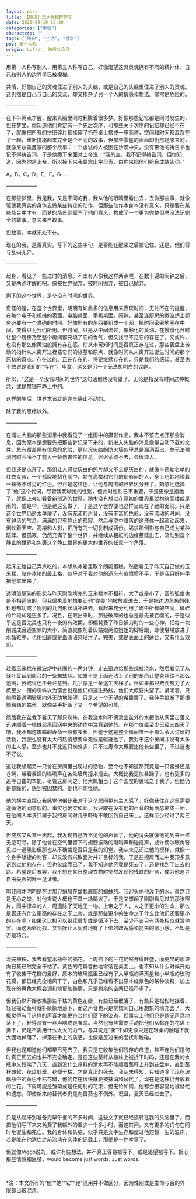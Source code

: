 ```yaml
---
layout: post
title: 【随记】流水账和碎碎念
date: 2020-09-19 16:20
categories: ["原创"]
characters: ""
tags: ["随记", "生活", "哲学"]
pov: 第一人称
origin: Lofter, 微信公众号
---
```


用第一人称写别人，用第三人称写自己，好像渴望这具灵魂拥有不同的精神体，自己和别人的边界早已被模糊。

共情，好像自己的灵魂住进了别人的头脑，或是自己的头脑里住进了别人的灵魂。这仍然是自己与自己的交流，却又掺杂了另一个人的情感和想法。常常是危险的。

——————

在下午两点才醒，醒来头脑里同时翻腾着很多梦。好像那些记忆都是同时发生的，但在梦里，你知道他们肯定有一个先后次序，可那些关于次序的记忆却已经不在了，就像把所有的拼图碎片都揉碎了扔在桌上摆成一座高塔，空间和时间都混杂在了一起，重新拼凑起来完全是个不同的故事，但那些零星的画面却仍然是原来的，就像尼尔盖曼写的那个故事：一个虔诚的人被困在沙漠中央，没有带他的祷告书也记不得祷告词，于是他跪下来面对上帝说：“我的主，我不记得祷告词，但你知道，因为你是上帝，所以接下来我要念出字母表，由你来把他们组合成祷告词。”

A，B，C，D，E，F，G……

——————

在那些梦里，我是我，又是不同的我，我从他的眼睛里看出去，去做那些事，就像驱使我真实的身体去做某些特定的动作，但那些动作本身本没有意义，只是要在某些场合中才有，而梦的场景则赋予了他们意义，构成了一个更为完整但总没法记完全的故事。意义来自故事。

但故事，本就无处不在。

现在的我，是否真实。写下的这些字句，是否能在醒来之后被记住。还是，他们将与乱码无异。

——————

起身，看见了一些过时的消息。不太有人像我这样两点睡，在数十遍的闹钟之后，又是两点才醒的吧。像被世界抛弃，被时间抛弃，被自己抛弃。

剩下的这个世界，是个没有时间的世界。

奇怪的是，在这个世界里，明明有如此多的信息用来表现时间，无处不在的提醒，在每个电子和机械的表面，电脑桌面，手机桌面，闹钟，甚至连厨房的微波炉上都务必要有一个准确的时间。好像所有的东西要组成一个网，把时间密密地圈在中间，变得只为我们所用。但时间，只是从中间流过，像融化的黄油，在慢慢化开时让整个厨房乃至整个房间都充填了它的香气，但又找寻不见它的存在了。又或许，也没有那么像黄油般拥有存在感。你从未可知时间是否真正存在过，那些表盘上转动的指针从未离开过桎梏它们的根基和原点，就像时间从未离开过诞生时间的那个原初的奇点。存在过的、正在存在的、将要继续存在的，只是我们的感知。甚至也不敢说是我们的“存在”，毕竟，这又是另一个无法想明白的议题。

所以，“这是一个没有时间的世界”这句话倒也没有错了。无论是指没有时间这种概念，或是禁锢在静止中的。

这样的午后，世界本该就是完全静止不动的。

除了我的思绪以外。

——————

在涌进大脑的那些消息中我看见了一组雨中的摄影作品。我本不该去点开那些消息，因为原本是想要先把那些梦记录下来的，新进入头脑的消息像是自动下载的文件，总有覆盖原有信息的危险，更何况头脑的防火墙似乎总是漏洞百出，总无法预测何时会冷不丁载入一条伤害性的信息，迟迟萦绕不去，会很烦人。

但我还是点开了。那组让人感觉灰白的照片却又不全是灰白的，就像辛德勒名单的红衣女孩，一个孤寂地站在雨中、站在高楼和它们的倒影间的人，身上巧妙地带着一抹微不可见的红色。但正是这红色，让他与周围的世界区分开了。刻意地选择了“他”这个代词，尽管我明晰她的性别，但此时性别已不重要，于是更像是指祂了。就像上帝初看着新创造的世界，祂本没有想过在原初的世界里就构筑高楼或是雨的，或是伞。但是祂这么做了，于是这个世界便也这样呈现在了祂的面前。只是这个世界仍是太单薄了，没有充沛的声音，没有丰富的色彩，没有流动的时间，没有鲜活的气息。满满的只有静止的孤寂，然后与空中降落的这液体一起流动起来，倒映着天空、高楼和人影，把所有的一切复制成两份，渴求那倒影与自己成为某种陪伴。但孤寂，仍然充满了整个世界，并继续从相框的边缘蔓延出去，流动到这个静止的世界和包裹这个静止世界的更大的世界的任意一个角落。

——————

起床去给自己弄点吃的，本想从冰箱里取个朗姆蛋糕，然后看见了昨天自己做的玉米糕，站在冰箱的最上格，似乎对于我对他的遗忘有些愤愤不平，于是我只好伸手把他拿出来了。

透明玻璃碗的形状与昨天刚刚烤完的玉米糕本不相符，大了或是小了，圆的弧度也是不相适应的，但我偏执着地想要让他“完美”地被放置进去，于是把边边角角的残料也都切成了规则的几何形状填补进去，看起来充分利用了碗中所有的空间，破碎的片段却是更多了。况且，在取出来时，那些破碎的也总是最先被吞噬的，于是似乎这是否完美也只有一夜的有效期，却偏耗费了昨日操刀时的一些心神。把每一块削减成合适空隙的大小，简直就像削着灰姑娘两位姐姐的脚后跟，即使堪堪放进了水晶鞋中，也用细屑或是血渍沾染玷污了。完美，或是表面上的适合，又有什么效用。

——————

趁着玉米糕在微波炉中转圈的一两分钟，走去窗边给那些绿植浇水，然后看见了从绿叶蔓延到窗台的一条蜘蛛丝。如果不是上面还沾上了别的东西让整条丝缕不那么透明，我或许还不会注意到。几乎像是一条逃生天梯了，但如果那只费劲努力了大概至少一宿的蜘蛛以为窗台就是他们的逃生路线，他们大概要失望了。紧闭着，只能隔着透明玻璃向外无助地张望，只是又一个无望的希冀罢了。我伸手挑断了那根颤巍巍的蛛丝，就像亲手折断了又一个希望的可能。

然后我在盆栽下看见了那只蜘蛛，在我浇水时不慎泼出盆外的水把他从网里击落又迅速顺着一根蛛丝吊回网中央的动作中注意到他的。在那个位置至少已经三四天了吧，我不知道蜘蛛的寿命一般有多长，但鉴于这是整个房间唯一不那么令人讨厌的活物，我便也没有太大的热情想要杀死或是驱逐他了。我对于这个房间并没有太多的主人感，至少也并不比这只蜘蛛多，只不过寿命大概要比他长些罢了，不过这也不好说。

这让我想起另一只曾在房间里出现过的活物，至今也不知道那究竟是一只蜜蜂还是苍蝇，带着暴躁的嗡嗡声在各处墙角撞来撞去。大概比我更加暴躁了，也有更多的追寻自由的本能，尽管这房间之于他大概相当于这个国度的疆域之于我了。但他仍是暴躁的，感到被囚禁的。倒也不能怪他。

他的横冲直撞让我感觉他倒比我对于这个房间更有主人感了，好像我住在这里需要遵循他的同意似的。事实也确实如此，我只敢在没有他的声音的角落瑟缩成一团，在他闯入本该只属于我的房间时几乎吓得不敢回到自己床上。这样至少经过了两三天。

但突然又从某一天起，我发现自己听不见他的声音了，他的消失就像他的到来一样无迹可寻，除了他曾在空气里留下的翅膀振动的嗡嗡声和碰撞声，或许偶尔眼角瞥见过一道黑影但那也从不确凿是否只是我的幻觉。我从未见识过他的模样，就像一个身手矫捷的刺客，却又没有兴致面对并非目标的我，于是在擦肩而过中我顶多意识到过他的存在，但也仅此而已了。我不知道他究竟是死去了，还是找到了出去的路。希望是后者罢，我不想在某日整理衣物时突然发现他残缺的尸骸，成为他追寻自由失败的唯一见证者。

啊我刚才明明是在讲那只蜗居在盆栽底部的蜘蛛的。我迎头向他泼下的水，虽然只是无心之举，对他来说大概也不啻一场瓢泼了。于是又想起了刚刚看见过的那张照片，雨中撑伞的人，周遭除了天地无一物。上帝之于人，人之于更小的生命，那么是否还有什么更高的存在之于上帝，或是那些更小的生命之于什么比他们还要更小的存在呢？如果这比拟可以继续重复或是循环下去，至少不该只有两处相似就暂停罢。而这两处比拟，又恰好让人同时地有了上帝的睥睨感和昆虫的渺小感，不知是否是巧合。

——————

浇完植株，我去看望水瓶中的插花。上周插下的兰花仍然开得旺盛，而更早的那束向日葵已然完全干枯了。黄色的花瓣卷曲地零落在桌面上。也不知从什么时候开始有了收集干花瓣的爱好，原本的玻璃瓶里已经有了大半瓶的满天星和小半瓶的玫瑰花瓣，都已经完全地风干了，白色和几乎已经看不出原本红紫色的某种淡粉，加上现在的黄色大概会调和地更加美丽，只是剩余的空间已经不多了。

但我仍然开始收集那些干枯的黄色花瓣，有些已经散落了，有些只是松松地挂着，轻轻摇动茎秆就扑簌簌地落下，而这声音也只是恍惚间自己用想象的填充罢了，大概觉得有了这样的声音才能更符合他们落下的姿态，但事实上他们只是悄无声息地落下了，轻得没有一丝声响或是眷恋。当然也有些需要手动把他们从黏连的花盘上撕下，仍是不需用什么太大的力气，与其说是“撕”不如更像只是在轻柔的触碰下就大团地掉落了。掉落在手上的质感，也像是反过来的爱抚和触碰。

但我也是知道他们都早已死去了，我只是在收集他们残存的痕迹，甚至连他们是何时真正死去的也并不完全确定。是在这些茎秆从植株上被折下时吗，还是在我的水瓶中又残喘了几天，直到没什么养料的清水再不能顺着茎秆上升到花盘中，直到茎秆瘫软、花盘低垂、花瓣干枯，才是真正的死去。我从未得知，只知道除了现在玻璃瓶中的黄色干枯花瓣，他的存在很快就要被抹消和替代了。现在是这株仍开放着的兰花，下周可能是雏菊或是任何别的花束，但无论如何，他都会很容易地被替代和遗忘。即使新来的替代者仍是向日葵也不例外。况且，夏天已经过去了。

——————

只是从起床到准备完早午餐的不多时间，这些文字就已经流转在我的头脑里了，而把他们写下来又耗费了我额外的至少一个多小时，而这其间，又有更多的词句在同时地诞生和死亡。我的身体和头脑，似乎只是文字生存和度过他短暂一生的温床，若是能在他消亡之前流淌在实体的记载上，那便是一件幸事了。

但就像Viggo说的，或许有些想法，并不真正容易被写下，或是渴望被写下。担心那些情感和思绪，would become just words. Just words.

<br>

*注：本文所有的“他”“她”“它”“祂”混用并不做区分，因为性别或是生命与否的界限都已被混淆。

